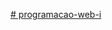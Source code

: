 [# programacao-web-i](https://prod.liveshare.vsengsaas.visualstudio.com/join?86D97AFAA2F4F093CEA95F068AB9B4676274)
